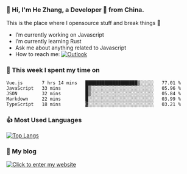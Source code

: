 ### 👋 Hi, I'm He Zhang, a Developer 🚀 from China.

This is the place where I opensource stuff and break things :rofl:

- I’m currently working on Javascript
- I’m currently learning Rust
- Ask me about anything related to Javascript
- How to reach me: [![Outlook](https://img.shields.io/badge/-Outlook-0078D4?style=flat&logo=Microsoft-Outlook&logoColor=white)](mailto:zhanghe@zhe.cool)

### 💪 This week I spent my time on 
<!--START_SECTION:waka-->
```text
Vue.js       7 hrs 14 mins   ███████████████████▒░░░░░   77.01 % 
JavaScript   33 mins         █▒░░░░░░░░░░░░░░░░░░░░░░░   05.96 % 
JSON         32 mins         █▒░░░░░░░░░░░░░░░░░░░░░░░   05.84 % 
Markdown     22 mins         █░░░░░░░░░░░░░░░░░░░░░░░░   03.99 % 
TypeScript   18 mins         ▓░░░░░░░░░░░░░░░░░░░░░░░░   03.21 % 
```
<!--END_SECTION:waka-->

### 👍 Most Used Languages
[![Top Langs](https://github-readme-stats.vercel.app/api/top-langs/?username=zhanghecool&layout=compact)](https://zhanghe.cool)

### 🌈 My blog 
[![Click to enter my website](https://cdn.jsdelivr.net/gh/zhanghecool/assets/images/gif/zhanghecools.gif)](https://zhanghe.cool)
